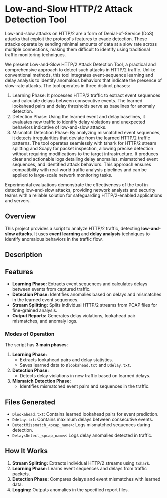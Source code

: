 
# **Low-and-Slow HTTP/2 Attack Detection Tool**

Low-and-slow attacks on HTTP/2 are a form of Denial-of-Service (DoS) attacks that exploit the protocol's features to evade detection. These attacks operate by sending minimal amounts of data at a slow rate across multiple connections, making them difficult to identify using traditional traffic monitoring techniques.

We present Low-and-Slow HTTP/2 Attack Detection Tool, a practical and comprehensive approach to detect such attacks in HTTP/2 traffic. Unlike conventional methods, this tool integrates event-sequence learning and delay analysis to identify anomalous behaviors that indicate the presence of slow-rate attacks. The tool operates in three distinct phases:

1. Learning Phase: It processes HTTP/2 traffic to extract event sequences and calculate delays between consecutive events. The learned lookahead pairs and delay thresholds serve as baselines for anomaly detection.
2. Detection Phase: Using the learned event and delay baselines, it evaluates new traffic to identify delay violations and unexpected behaviors indicative of low-and-slow attacks.
3. Mismatch Detection Phase: By analyzing mismatched event sequences, it detects irregularities that deviate from the learned HTTP/2 traffic patterns.
The tool operates seamlessly with tshark for HTTP/2 stream splitting and Scapy for packet inspection, allowing precise detection without requiring modifications to the target infrastructure. It produces clear and actionable logs detailing delay anomalies, mismatched event sequences, and identified attack behaviors. This approach ensures compatibility with real-world traffic analysis pipelines and can be applied to large-scale network monitoring tasks.

Experimental evaluations demonstrate the effectiveness of the tool in detecting low-and-slow attacks, providing network analysts and security teams with a reliable solution for safeguarding HTTP/2-enabled applications and servers.

## **Overview**
This project provides a script to analyze HTTP/2 traffic, detecting **low-and-slow attacks**. It uses **event learning** and **delay analysis** techniques to identify anomalous behaviors in the traffic flow.

## **Description**


## **Features**
- **Learning Phase:** Extracts event sequences and calculates delays between events from captured traffic.
- **Detection Phase:** Identifies anomalies based on delays and mismatches in the learned event sequences.
- **Stream Splitting:** Splits individual HTTP/2 streams from PCAP files for fine-grained analysis.
- **Output Reports:** Generates delay violations, lookahead pair mismatches, and anomaly logs.


### **Modes of Operation**
The script has **3 main phases**:
1. **Learning Phase:**
   - Extracts lookahead pairs and delay statistics.
   - Saves learned data to `Dlookahead.txt` and `Ddelay.txt`.
2. **Detection Phase:**
   - Detects delay violations in new traffic based on learned delays.
3. **Mismatch Detection Phase:**
   - Identifies mismatched event pairs and sequences in the traffic.
     

## **Files Generated**
- `Dlookahead.txt`: Contains learned lookahead pairs for event prediction.
- `Ddelay.txt`: Contains maximum delays between consecutive events.
- `DetectMissmatch_<pcap_name>`: Logs mismatched sequences during detection.
- `DelaysDetect_<pcap_name>`: Logs delay anomalies detected in traffic.


## **How It Works**
1. **Stream Splitting:** Extracts individual HTTP/2 streams using `tshark`.
2. **Learning Phase:** Learns event sequences and delays from traffic packets.
3. **Detection Phase:** Compares delays and event mismatches with learned data.
4. **Logging:** Outputs anomalies in the specified report files.
